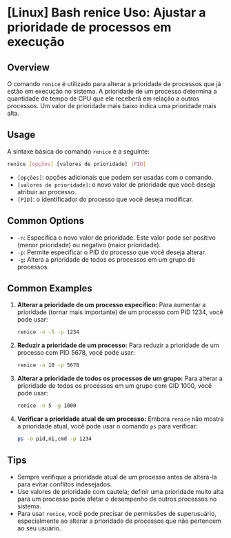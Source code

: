 # [Linux] Bash renice Uso: Ajustar a prioridade de processos em execução

## Overview
O comando `renice` é utilizado para alterar a prioridade de processos que já estão em execução no sistema. A prioridade de um processo determina a quantidade de tempo de CPU que ele receberá em relação a outros processos. Um valor de prioridade mais baixo indica uma prioridade mais alta.

## Usage
A sintaxe básica do comando `renice` é a seguinte:

```bash
renice [opções] [valores de prioridade] [PID]
```

- `[opções]`: opções adicionais que podem ser usadas com o comando.
- `[valores de prioridade]`: o novo valor de prioridade que você deseja atribuir ao processo.
- `[PID]`: o identificador do processo que você deseja modificar.

## Common Options
- `-n`: Especifica o novo valor de prioridade. Este valor pode ser positivo (menor prioridade) ou negativo (maior prioridade).
- `-p`: Permite especificar o PID do processo que você deseja alterar.
- `-g`: Altera a prioridade de todos os processos em um grupo de processos.

## Common Examples

1. **Alterar a prioridade de um processo específico:**
   Para aumentar a prioridade (tornar mais importante) de um processo com PID 1234, você pode usar:
   ```bash
   renice -n -5 -p 1234
   ```

2. **Reduzir a prioridade de um processo:**
   Para reduzir a prioridade de um processo com PID 5678, você pode usar:
   ```bash
   renice -n 10 -p 5678
   ```

3. **Alterar a prioridade de todos os processos de um grupo:**
   Para alterar a prioridade de todos os processos em um grupo com GID 1000, você pode usar:
   ```bash
   renice -n 5 -g 1000
   ```

4. **Verificar a prioridade atual de um processo:**
   Embora `renice` não mostre a prioridade atual, você pode usar o comando `ps` para verificar:
   ```bash
   ps -o pid,ni,cmd -p 1234
   ```

## Tips
- Sempre verifique a prioridade atual de um processo antes de alterá-la para evitar conflitos indesejados.
- Use valores de prioridade com cautela; definir uma prioridade muito alta para um processo pode afetar o desempenho de outros processos no sistema.
- Para usar `renice`, você pode precisar de permissões de superusuário, especialmente ao alterar a prioridade de processos que não pertencem ao seu usuário.